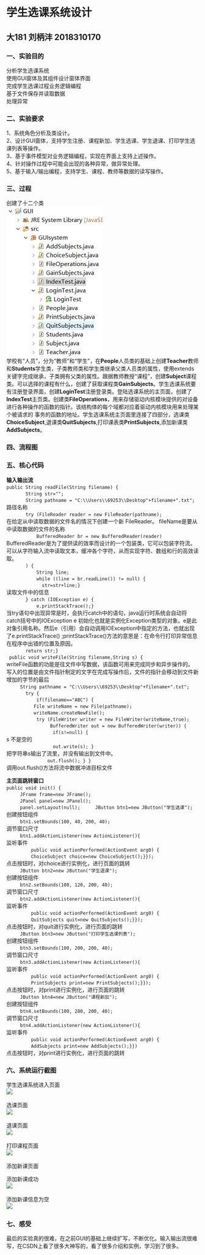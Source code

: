 # 学生选课系统设计
## 大181 刘柄沣 2018310170
### 一、实验目的
分析学生选课系统  
使用GUI窗体及其组件设计窗体界面  
完成学生选课过程业务逻辑编程  
基于文件保存并读取数据  
处理异常  
### 二、实验要求
1、系统角色分析及类设计。   
2、设计GUI窗体，支持学生注册、课程新加、学生选课、学生退课、打印学生选课列表等操作。   
3、基于事件模型对业务逻辑编程，实现在界面上支持上述操作。  
4、针对操作过程中可能会出现的各种异常，做异常处理。  
5、基于输入/输出编程，支持学生、课程、教师等数据的读写操作。  
### 三、过程
创建了十二个类  
![十二个类](https://github.com/LiuBingfeng1/GUI/blob/master/%E5%9B%BE%E7%89%87.png)      
学校有“人员”，分为“教师”和“学生”，在**People**人员类的基础上创建**Teacher**教师和**Students**学生类，子类教师类和学生类继承父类人员类的属性，使用extends关键字完成继承，子类拥有父类的属性。跟据教师教授“课程”，创建**Subject**课程类。可以选择的课程有什么，创建了获取课程类**GainSubjects**。学生选课系统要有注册登录界面，创建**LoginTest**注册登录类。登陆选课系统的主页面，创建了**IndexTest**主页类。创建类**FileOperations**，用来存储驱动内核模块提供的对设备进行各种操作的函数的指针。该结构体的每个域都对应着驱动内核模块用来处理某个被请求的 事务的函数的地址。学生选课系统主页面里连接了四部分，选课类**ChoiceSubject**,退课类**QuitSubjects**,打印课表类**PrintSubjects**,添加新课类**AddSubjects**。  
### 四、流程图  
### 五、核心代码  
**输入输出流**  
```public String readFile(String filename) {```  
```		  String str="";```  
```		  String pathname = "C:\\Users\\69253\\Desktop"+filename+".txt";```  
路径名称  
```		  try (FileReader reader = new FileReader(pathname);```  
在给定从中读取数据的文件名的情况下创建一个新 FileReader。 fileName是要从中读取数据的文件的名称   
```		       BufferedReader br = new BufferedReader(reader) ```  
BufferedReader是为了提供读的效率而设计的一个包装类，它可以包装字符流。可以从字符输入流中读取文本，缓冲各个字符，从而实现字符、数组和行的高效读取。  
```		  ) {```  
```		      String line;```  
```		      while ((line = br.readLine()) != null) {```  
```		      	str=str+line;}```  
读取文件中的信息  
```		  } catch (IOException e) {```  
```		      e.printStackTrace();}```  
当try语句中出现异常是时，会执行catch中的语句，java运行时系统会自动将catch括号中的IOException e 初始化也就是实例化Exception类型的对象。e是此对象引用名称。然后e（引用）会自动调用IOException中指定的方法，也就出现了e.printStackTrace() ;printStackTrace()方法的意思是：在命令行打印异常信息在程序中出错的位置及原因。  
```		  return str;}```  
```	public void writeFile(String filename,String s) {```  
writeFile函数的功能是往文件中写数据，该函数可用来完成同步和异步操作的。写入的位置是由文件指针制定的文字在完成写操作后，文件的指针会移动到文件新增加的字节的最后  
```		String pathname = "C:\\Users\\69253\\Desktop"+filename+".txt";```  
```		  try {```  
```			  if(filename=="ABC") {```  
```		      File writeName = new File(pathname); ```  
```		      writeName.createNewFile(); ```  
```		      try (FileWriter writer = new FileWriter(writeName,true);```  
```		           BufferedWriter out = new BufferedWriter(writer)) {```  
```		      		if(s!=null) {```  
s 不是空的  
```		      		out.write(s); }```  
把字符串s输出了流里，并没有输出到文件中。  
```		          out.flush(); } }```  
调用out.flush()方法将流中数据冲进目标文件  
  
**主页面跳转窗口**  
```public void init() {```  
```		JFrame frame=new JFrame();```  
```		JPanel panel=new JPanel();```  
```		panel.setLayout(null);``` 
```		JButton btn1=new JButton("学生选课");```  
创建按钮组件  
```		btn1.setBounds(100, 40, 200, 40);```  
调节窗口尺寸  
```		btn1.addActionListener(new ActionListener(){```  
监听事件  
```			public void actionPerformed(ActionEvent arg0) {```  
```			ChoiceSubject choice=new ChoiceSubject();}});```  
点击按钮时，对choice进行实例化，进行页面的跳转    
```		JButton btn2=new JButton("学生退课");```  
创建按钮组件  
```		btn2.setBounds(100, 120, 200, 40);```  
调节窗口尺寸  
```		btn2.addActionListener(new ActionListener(){```  
监听事件  
```			public void actionPerformed(ActionEvent arg0) {```  
```			QuitSubjects quit=new QuitSubjects();}});```  
点击按钮时，对quit进行实例化，进行页面的跳转  
```		JButton btn3=new JButton("打印学生选课列表");```  
创建按钮组件  
```		btn3.setBounds(100, 200, 200, 40);```  
调节窗口尺寸  
```		btn3.addActionListener(new ActionListener(){```  
监听事件  
```			public void actionPerformed(ActionEvent arg0) {```  
```			PrintSubjects print=new PrintSubjects();}});```  
点击按钮时，对print进行实例化，进行页面的跳转  
```		JButton btn4=new JButton("课程新加");```  
创建按钮组件  
```		btn4.setBounds(100, 280, 200, 40);```  
调节窗口尺寸  
```		btn4.addActionListener(new ActionListener(){```  
监听事件  
```			public void actionPerformed(ActionEvent arg0) {```  
```			AddSubjects print=new AddSubjects();}})```  
点击按钮时，对print进行实例化，进行页面的跳转

### 六、系统运行截图
学生选课系统进入页面  
![](https://github.com/LiuBingfeng1/GUI/blob/master/LoginTest.png)  
    
选课页面  
![](https://github.com/LiuBingfeng1/GUI/blob/master/ChoiceSubject.png)  
  
退课页面  
![](https://github.com/LiuBingfeng1/GUI/blob/master/QuitSubjects.png)  
  
打印课程页面  
![](https://github.com/LiuBingfeng1/GUI/blob/master/PrintSubjects.png)  
  
添加新课页面  
  
添加新课成功  
![](https://github.com/LiuBingfeng1/GUI/blob/master/AddSubjects%E6%88%90%E5%8A%9F.png)  
  
添加新课信息为空  
![](https://github.com/LiuBingfeng1/GUI/blob/master/AddSubjects%E4%B8%BA%E7%A9%BA.png)
  
### 七、感受
最后的实验真的很难，在之前GUI的基础上继续扩写，不断优化。输入输出流很难写，在CSDN上看了很多大神写的，看了很多介绍和实例，学习到了很多。
